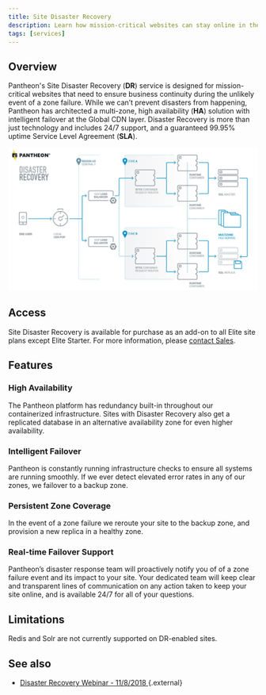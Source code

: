 ```yaml
---
title: Site Disaster Recovery
description: Learn how mission-critical websites can stay online in the event of a total zone failure
tags: [services]
---
```


## Overview
Pantheon's Site Disaster Recovery (**DR**) service is designed for mission-critical websites that need to ensure business continuity during the unlikely event of a zone failure. While we can’t prevent disasters from happening, Pantheon has architected a multi-zone, high availability (**HA**) solution with intelligent failover at the Global CDN layer. Disaster Recovery is more than just technology and includes 24/7 support, and a guaranteed 99.95% uptime Service Level Agreement (**SLA**).

![Pantheon Site Disaster Recovery Architecture Diagram](/source/docs/assets/images/site-dr-diagram.png)

## Access
Site Disaster Recovery is available for purchase as an add-on to all Elite site plans except Elite Starter. For more information, please [contact Sales](https://pantheon.io/contact-us).


## Features

### High Availability
The Pantheon platform has redundancy built-in throughout our containerized infrastructure. Sites with Disaster Recovery also get a replicated database in an alternative availability zone for even higher availability.

### Intelligent Failover
Pantheon is constantly running infrastructure checks to ensure all systems are running smoothly. If we ever detect elevated error rates in any of our zones, we failover to a backup zone.

### Persistent Zone Coverage
In the event of a zone failure we reroute your site to the backup zone, and provision a new replica in a healthy zone.

### Real-time Failover Support  
Pantheon’s disaster response team will proactively notify you of of a zone failure event and its impact to your site. Your dedicated team will keep clear and transparent lines of communication on any action taken to keep your site online, and is available 24/7 for all of your questions.

## Limitations
Redis and Solr are not currently supported on DR-enabled sites.

## See also
- [Disaster Recovery Webinar - 11/8/2018 ](https://pantheon.io/resources/disaster-recovery-webinar){.external}
